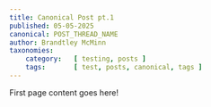 ```yaml
---
title: Canonical Post pt.1
published: 05-05-2025
canonical: POST_THREAD_NAME
author: Brandtley McMinn
taxonomies:
    category:   [ testing, posts ]
    tags:       [ test, posts, canonical, tags ]
---
```

First page content goes here!
